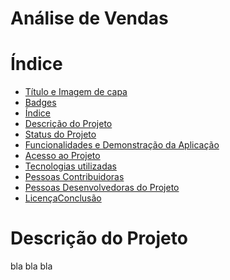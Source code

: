 # Análise de Vendas 


# Índice
* [Título e Imagem de capa](#Título-e-Imagem-de-capa)
* [Badges](#badges)
* [Índice](#índice)
* [Descrição do Projeto](#descrição-do-projeto)
* [Status do Projeto](#status-do-Projeto)
* [Funcionalidades e Demonstração da Aplicação](#funcionalidades-e-demonstração-da-aplicação)
* [Acesso ao Projeto](#acesso-ao-projeto) 
* [Tecnologias utilizadas](#tecnologias-utilizadas) 
* [Pessoas Contribuidoras](#pessoas-contribuidoras) 
* [Pessoas Desenvolvedoras do Projeto](#pessoas-desenvolvedoras) 
* [Licença](#licença)[Conclusão](#conclusão)

# Descrição do Projeto

bla bla bla
